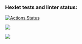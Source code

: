 ### Hexlet tests and linter status:
[![Actions Status](https://github.com/2PizzaOz/frontend-project-46/actions/workflows/hexlet-check.yml/badge.svg)](https://github.com/2PizzaOz/frontend-project-46/actions)


<a href="https://codeclimate.com/github/2PizzaOz/frontend-project-46/maintainability"><img src="https://api.codeclimate.com/v1/badges/bf3ad4d91a3e4af05409/maintainability" /></a>

<a href="https://asciinema.org/a/tqvtWa1dVoOnHzlnMPb2bQMjy" target="_blank"><img src="https://asciinema.org/a/tqvtWa1dVoOnHzlnMPb2bQMjy.svg" /></a>
